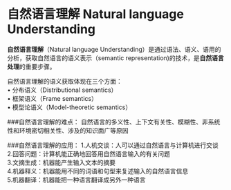 # 自然语言理解 Natural language Understanding	

**自然语言理解**（Natural language Understanding）是通过语法、语义、语用的分析，获取自然语言的语义表示（semantic representation)的技术，是**自然语言处理**的重要步骤。

自然语言理解的语义获取体现在三个方面：    
• 分布语义（Distributional semantics）   
• 框架语义（Frame semantics）   
• 模型论语义（Model-theoretic semantics）

###自然语言理解的难点：
自然语言的多义性、上下文有关性、模糊性、非系统性和环境密切相关性、涉及的知识面广等原因

###自然语言理解的应用：
1.人机交谈：人可以通过自然语言与计算机进行交谈  
2.回答问题：计算机能正确地回答用自然语言输入的有关问题   
3.文摘生成：机器能产生输入文本的摘要   
4.机器释义：机器能用不同的词语和句型来复述输入的自然语言信息   
5.机器翻译：机器能把一种语言翻译成另外一种语言


